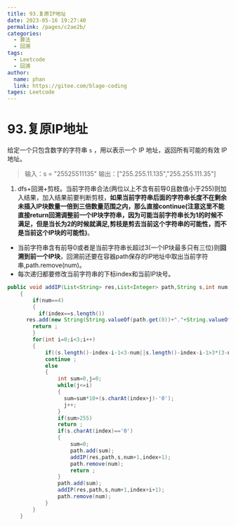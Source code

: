 ```yaml
---
title: 93.复原IP地址
date: 2023-05-16 19:27:40
permalink: /pages/c2ae2b/
categories: 
  - 算法
  - 回溯
tags: 
  - Leetcode
  - 回溯
author: 
  name: phan
  link: https://gitee.com/blage-coding
tages: Leetcode
---
```

# 93.复原IP地址

给定一个只包含数字的字符串 `s` ，用以表示一个 IP 地址，返回所有可能的有效 IP 地址。

> 输入：s = "25525511135"
> 输出：["255.255.11.135","255.255.111.35"]

1. dfs+回溯+剪枝。当前字符串合法(两位以上不含有前导0且数值小于255)则加入结果，加入结果前要判断剪枝，**如果当前字符串后面的字符串长度不在剩余未插入IP块数量一倍到三倍数量范围之内，那么直接continue(注意这里不能直接return回溯调整前一个IP块字符串，因为可能当前字符串长为1的时候不满足，但是当长为2的时候就满足,剪枝是剪去当前这个字符串的可能性，而不是当前这个IP块的可能性)**。

- 当前字符串含有前导0或者是当前字符串长超过3(一个IP块最多只有三位)则**回溯到前一个IP块**，回溯前还要在容器path保存的IP地址中取出当前字符串,path.remove(num)。
- 每次递归都要修改当前字符串的下标index和当前IP块号。

```java
public void addIP(List<String> res,List<Integer> path,String s,int num,int index)
    {
        if(num==4)
        {
          if(index==s.length())
      res.add(new String(String.valueOf(path.get(0))+"."+String.valueOf(path.get(1)) +"."+String.valueOf(path.get(2))+"."+String.valueOf(path.get(3))));
        return ;  
        }
        for(int i=0;i<3;i++)
        {
            if((s.length()-index-i-1<3-num||s.length()-index-i-1>3*(3-num)))
            continue ;
            else
            {
                int sum=0,j=0;
                while(j<=i) 
                {
                  sum=sum*10+(s.charAt(index+j)-'0'); 
                  j++; 
                }
                if(sum>255)
                return ;
                if(s.charAt(index)=='0')
                {
                    sum=0;
                    path.add(sum);
                    addIP(res,path,s,num+1,index+1);
                    path.remove(num);
                    return ;
                }
                path.add(sum);
                addIP(res,path,s,num+1,index+i+1);
                path.remove(num);
            }
        }
    }
```
